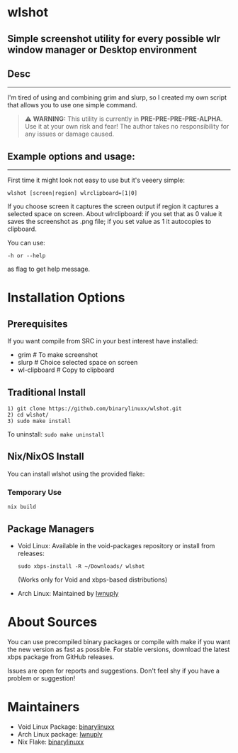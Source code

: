 # wlshot
Simple screenshot utility for every possible wlr window manager or Desktop environment
------------------------------------------------------------------------------------------
## Desc
--------
I'm tired of using and combining grim and slurp, so I created my own script
that allows you to use one simple command.
> ⚠ **WARNING:** This utility is currently in **PRE-PRE-PRE-PRE-ALPHA**.
> Use it at your own risk and fear! The author takes no responsibility for any issues or damage caused.

## Example options and usage:
------------------------------------------------------------------------------------------
First time it might look not easy to use but it's veeery simple:
```
wlshot [screen|region] wlrclipboard=[1|0]
```
If you choose screen it captures the screen output if region it captures a selected space on
screen. About wlrclipboard: if you set that as 0 value it saves the screenshot as .png file;
if you set value as 1 it autocopies to clipboard.

You can use:
```
-h or --help
```
as flag to get help message.

# Installation Options

## Prerequisites
If you want compile from SRC in your best interest have installed:
- grim # To make screenshot
- slurp # Choice selected space on screen
- wl-clipboard # Copy to clipboard

## Traditional Install
```
1) git clone https://github.com/binarylinuxx/wlshot.git
2) cd wlshot/
3) sudo make install
```
To uninstall: `sudo make uninstall`

## Nix/NixOS Install
You can install wlshot using the provided flake:

### Temporary Use
```
nix build 
```

## Package Managers
- Void Linux: Available in the void-packages repository or install from releases:
  ```
  sudo xbps-install -R ~/Downloads/ wlshot
  ```
  (Works only for Void and xbps-based distributions)

- Arch Linux: Maintained by [Iwnuply](https://github.com/IwnuplyNotTyan)

# About Sources
You can use precompiled binary packages or compile with make if you want the new version as fast as possible.
For stable versions, download the latest xbps package from GitHub releases.

Issues are open for reports and suggestions. Don't feel shy if you have a problem or suggestion!

# Maintainers
- Void Linux Package: [binarylinuxx](https://github.com/binarylinuxx)
- Arch Linux package: [Iwnuply](https://github.com/IwnuplyNotTyan)
- Nix Flake: [binarylinuxx](https://github.com/binarylinuxx)
